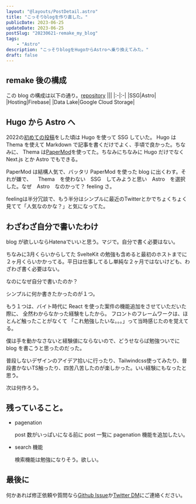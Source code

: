 ```yaml
---
layout: "@layouts/PostDetail.astro"
title: "こっそりblogを作り直した。"
publicDate: 2023-06-25
updateDate: 2023-06-25
postSlug: "20230621-remake_my_blog"
tags:
    - "Astro"
description: "こっそりblogをHugoからAstroへ乗り換えてみた。"
draft: false
---
```


## remake 後の構成

この blog の構成は以下の通り。[repository](https://github.com/marogosteen/marogosteen-pages)
|||
|:-|:-|
|SSG|Astro|
|Hosting|Firebase|
|Data Lake|Google Cloud Storage|

## Hugo から Astro へ

2022の[初めての投稿](https://marogosteen-pages.web.app/posts/20221007-hello-world/)をした頃は Hugo を使って SSG していた。
Hugo は Thema を使えて Markdown で記事を書くだけでよく、手頃で良かった。ちなみに、 Thema は[PaperMod](https://adityatelange.github.io/hugo-PaperMod/)を使ってた。ちなみにちなみに Hugo だけでなく Next.js とか Astro でもできる。

PaperMod は結構人気で、バッタリ PaperMod を使った blog に出くわす。それが嫌で、 　Thema　を使わない　SSG　してみようと思い　Astro　を選択した。なぜ　Astro　なのかって？ feeling さ。

feelingは半分冗談で、もう半分はシンプルに最近のTwitterとかでちょくちょく見てて「人気なのかな？」と気になってた。

## わざわざ自分で書いたわけ

blog が欲しいならHatenaでいいと思う。マジで。自分で書く必要はない。

ちなみに3月くらいからしてた SvelteKit の勉強も含めると最初のホストまでに２ヶ月くらいかかってる。平日は仕事してるし単純な２ヶ月ではないけども、わざわざ書く必要はない。

なのになぜ自分で書いたのか？

シンプルに何か書きたかったのが１つ。

もう１つは、バイト時代に React を使った案件の機能追加をさせていただいた際に、
全然わからなかった経験をしたから。
フロントのフレームワークは、ほとんど触ったことがなくて
「これ勉強したいな。。。」って当時感じたのを覚えてる。

僕は手を動かなさないと経験値にならないので、どうせならば勉強ついでに blog を書こうと思ったのだった。

普段しないデザインのアイデア拾いに行ったり、Tailwindcss使ってみたり、普段書かないTS触ったり、四苦八苦したのが楽しかった。いい経験にもなったと思う。

次は何作ろう。

## 残っていること。

- pagenation

    post 数がいっぱいになる前に post 一覧に pagenation 機能を追加したい。

- search 機能

    検索機能は勉強になりそう。欲しい。

## 最後に

何かあれば修正依頼や質問なら[Github Issue](https://github.com/marogosteen/marogosteen-pages/issues)か[Twitter DM](https://twitter.com/marogosteen)にご連絡ください。
